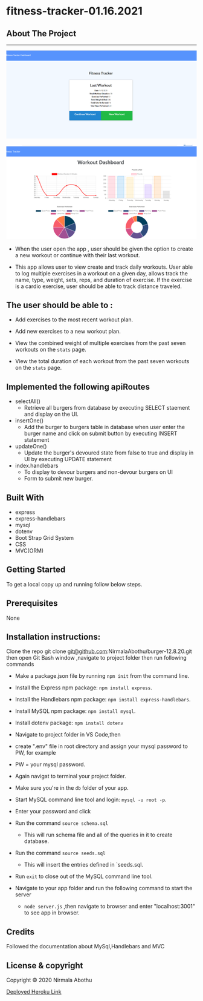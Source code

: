 # fitness-tracker-01.16.2021

## About The Project

---

![alt text](public/Images/image1.PNG)

![alt text](public/Images/image2.PNG)

-    When the user open the app , user should be given the option to create a new workout or continue with their last workout.

-    This app allows user to view create and track daily workouts. User able to log multiple exercises in a workout on a given day, allows track the name, type, weight, sets, reps, and duration of exercise. If the exercise is a cardio exercise, user should be able to track distance traveled.

## The user should be able to :

-    Add exercises to the most recent workout plan.

-    Add new exercises to a new workout plan.

-    View the combined weight of multiple exercises from the past seven workouts on the `stats` page.

-    View the total duration of each workout from the past seven workouts on the `stats` page.

## Implemented the following apiRoutes

-    selectAll()
     -    Retrieve all burgers from database by executing SELECT staement and display on the UI.
-    insertOne()
     -    Add the burger to burgers table in database when user enter the burger name and click on submit button by executing INSERT statement
-    updateOne()
     -    Update the burger's devoured state from false to true and display in UI by executing UPDATE statement
-    index.handlebars
     -    To display to devour burgers and non-devour burgers on UI
     -    Form to submit new burger.

## Built With

-    express
-    express-handlebars
-    mysql
-    dotenv
-    Boot Strap Grid System
-    CSS
-    MVC(ORM)

## Getting Started

To get a local copy up and running follow below steps.

## Prerequisites

None

## Installation instructions:

Clone the repo git clone git@github.com:NirmalaAbothu/burger-12.8.20.git then open Git Bash window ,navigate to project folder then run
following commands

-    Make a package.json file by running `npm init` from the command line.

-    Install the Express npm package: `npm install express`.

-    Install the Handlebars npm package: `npm install express-handlebars`.

-    Install MySQL npm package: `npm install mysql`.
-    Install dotenv package: `npm install dotenv`
-    Navigate to project folder in VS Code,then
-    create ".env" file in root directory and assign your mysql password to PW, for example
-    PW = your mysql password.
-    Again navigat to terminal your project folder.
-    Make sure you're in the `db` folder of your app.
-    Start MySQL command line tool and login: `mysql -u root -p`.
-    Enter your password and click
-    Run the command `source schema.sql`
     -    This will run schema file and all of the queries in it to create database.
-    Run the command `source seeds.sql`
     -    This will insert the entries defined in `seeds.sql.
-    Run `exit` to close out of the MySQL command line tool.
-    Navigate to your app folder and run the following command to start the server
     -    `node server.js` ,then navigate to browser and enter "localhost:3001" to see app
          in browser.

## Credits

Followed the documentation about MySql,Handlebars and MVC

## License & copyright

Copyright © 2020 Nirmala Abothu

[Deployed Heroku Link](https://murmuring-depths-53897.herokuapp.com/)
